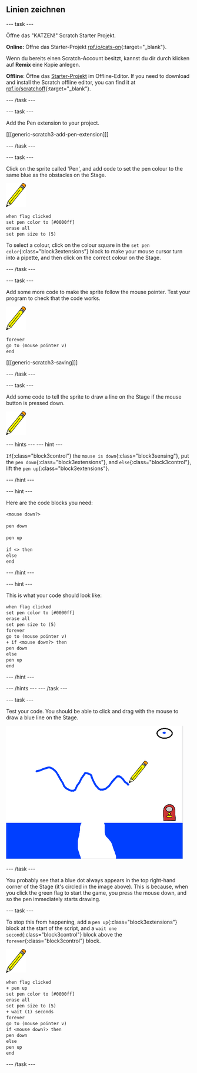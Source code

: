 ## Linien zeichnen

\--- task \---

Öffne das "KATZEN!" Scratch Starter Projekt.

**Online:** Öffne das Starter-Projekt [rpf.io/cats-on](http://rpf.io/cats-on){:target="_blank"}.

Wenn du bereits einen Scratch-Account besitzt, kannst du dir durch klicken auf **Remix** eine Kopie anlegen.

**Offline**: Öffne das [Starter-Projekt](http://rpf.io/p/en/cats-go) im Offline-Editor. If you need to download and install the Scratch offline editor, you can find it at [rpf.io/scratchoff](http://rpf.io/scratchoff){:target="_blank"}.

\--- /task \---

\--- task \---

Add the Pen extension to your project.

[[[generic-scratch3-add-pen-extension]]]

\--- /task \---

\--- task \---

Click on the sprite called 'Pen', and add code to set the pen colour to the same blue as the obstacles on the Stage.

![Pen sprite](images/pen-sprite.png)

```blocks3
when flag clicked
set pen color to [#0000ff]
erase all
set pen size to (5)
```

To select a colour, click on the colour square in the `set pen color`{:class="block3extensions"} block to make your mouse cursor turn into a pipette, and then click on the correct colour on the Stage.

\--- /task \---

\--- task \---

Add some more code to make the sprite follow the mouse pointer. Test your program to check that the code works.

![Pen sprite](images/pen-sprite.png)

```blocks3
forever
go to (mouse pointer v)
end
```

[[[generic-scratch3-saving]]]

\--- /task \---

\--- task \---

Add some code to tell the sprite to draw a line on the Stage if the mouse button is pressed down.

![Pen sprite](images/pen-sprite.png)

\--- hints \--- \--- hint \---

`If`{:class="block3control"} the `mouse is down`{:class="block3sensing"}, put the `pen down`{:class="block3extensions"}, and `else`{:class="block3control"}, lift the `pen up`{:class="block3extensions"}.

\--- /hint \---

\--- hint \---

Here are the code blocks you need:

```blocks3
<mouse down?>

pen down

pen up

if <> then
else
end
```

\--- /hint \---

\--- hint \---

This is what your code should look like:

```blocks3
when flag clicked
set pen color to [#0000ff]
erase all
set pen size to (5)
forever
go to (mouse pointer v)
+ if <mouse down?> then
pen down
else
pen up
end
```

\--- /hint \---

\--- /hints \--- \--- /task \---

\--- task \---

Test your code. You should be able to click and drag with the mouse to draw a blue line on the Stage.

![Draw a line](images/draw-a-line.png)

\--- /task \---

You probably see that a blue dot always appears in the top right-hand corner of the Stage (it's circled in the image above). This is because, when you click the green flag to start the game, you press the mouse down, and so the pen immediately starts drawing.

\--- task \---

To stop this from happening, add a `pen up`{:class="block3extensions"} block at the start of the script, and a `wait one second`{:class="block3control"} block above the `forever`{:class="block3control"} block.

![Pen sprite](images/pen-sprite.png)

```blocks3
when flag clicked
+ pen up
set pen color to [#0000ff]
erase all
set pen size to (5)
+ wait (1) seconds
forever
go to (mouse pointer v)
if <mouse down?> then
pen down
else
pen up
end
```

\--- /task \---